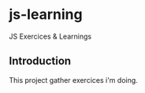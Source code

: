 # js-learning
JS Exercices &amp; Learnings

## Introduction ##
This project gather exercices i'm doing.